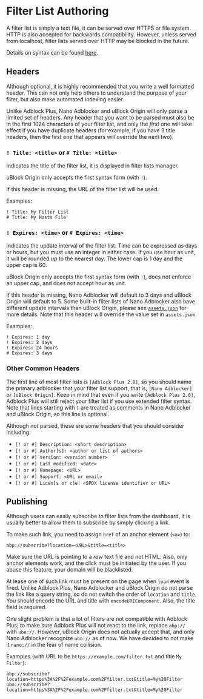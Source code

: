 # Filter List Authoring

A filter list is simply a text file, it can be served over HTTPS or file system.
HTTP is also accepted for backwards compatibility. However, unless served from
localhost, filter lists served over HTTP may be blocked in the future.

Details on syntax can be found [here](/notes/filter-syntax.MD#filter-syntax).

## Headers

Although optional, it is highly recommended that you write a well formatted
header. This can not only help others to understand the purpose of your filter,
but also make automated indexing easier.

Unlike Adblock Plus, Nano Adblocker and uBlock Origin will only parse a limited
set of headers. Any header that you want to be parsed must also be in the first
1024 characters of your filter list, and only the *first* one will take effect
if you have duplicate headers (for example, if you have 3 title headers, then
the first one that appears will override the next two).

### `! Title: <title>` or `# Title: <title>`

Indicates the title of the filter list, it is displayed in filter lists manager.

uBlock Origin only accepts the first syntax form (with `!`).

If this header is missing, the URL of the filter list will be used.

Examples:
```
! Title: My Filter List
# Title: My Hosts File
```

### `! Expires: <time>` or `# Expires: <time>`

Indicates the update interval of the filter list. Time can be expressed as days
or hours, but you must use an integer in either case. If you use hour as unit,
it will be rounded *up* to the nearest day. The lower cap is 1 day and the upper
cap is 60.

uBlock Origin only accepts the first syntax form (with `!`), does not enforce
an upper cap, and does not accept hour as unit.

If this header is missing, Nano Adblocker will default to 3 days and uBlock
Origin will default to 5. Some built-in filter lists of Nano Adblocker
also have different update intervals than uBlock Origin, please see
[`assets.json`](/assets/assets.json) for more details. Note that this header
will override the value set in `assets.json`.

Examples:
```
! Expires: 1 day
! Expires: 2 days
! Expires: 24 hours
# Expires: 3 days
```

### Other Common Headers

The first line of most filter lists is `[Adblock Plus 2.0]`, so you should name
the primary adblocker that your filter list support, that is, `[Nano Adblocker]`
or `[uBlock Origin]`. Keep in mind that even if you write `[Adblock Plus 2.0]`,
Adblock Plus will still reject your filter list if you use extended filter
syntax. Note that lines starting with `[` are treated as comments in Nano
Adblocker and uBlock Origin, so this line is optional.

Although not parsed, these are some headers that you should consider including:
- `[! or #] Description: <short description>`
- `[! or #] Author[s]: <author or list of authors>`
- `[! or #] Version: <version number>`
- `[! or #] Last modified: <date>`
- `[! or #] Homepage: <URL>`
- `[! or #] Support: <URL or email>`
- `[! or #] Licen[s or c]e: <SPDX license identifier or URL>`

## Publishing

Although users can easily subscribe to filter lists from the dashboard, it is
usually better to allow them to subscribe by simply clicking a link.

To make such link, you need to assign `href` of an anchor element (`<a>`) to:
```
abp://subscribe?location=<URL>&title=<title>
```

Make sure the URL is pointing to a *raw* text file and not HTML. Also, only
anchor elements work, and the click must be initiated by the user. If you abuse
this feature, your domain will be blacklisted.

At lease one of such link must be present on the page when `load` event is
fired. Unlike Adblock Plus, Nano Adblocker and uBlock Origin do not parse the
link like a query string, so do not switch the order of `location` and `title`.
You should encode the URL and title with `encodeURIComponent`. Also, the title
field is required.

One slight problem is that a lot of filters are not compatible with Adblock
Plus; to make sure Adblock Plus will not react to the link, replace `abp://`
with `ubo://`. However, uBlock Origin does not actually accept that, and only
Nano Adblocker recognize `ubo://` as of now. We have decided to not make it
`nano://` in the fear of name collision.

Examples (with URL to be `https://example.com/filter.txt` and title `My
Filter`):
```
abp://subscribe?location=https%3A%2F%2Fexample.com%2Ffilter.txt&title=My%20Filter
ubo://subscribe?location=https%3A%2F%2Fexample.com%2Ffilter.txt&title=My%20Filter
```
